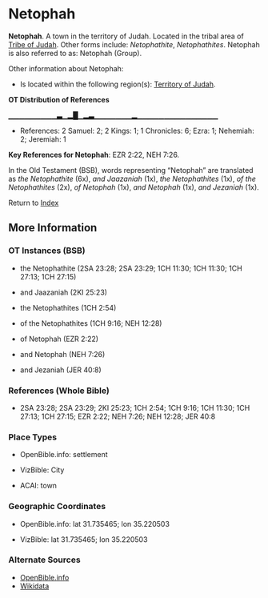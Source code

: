 # Netophah
**Netophah**. 
A town in the territory of Judah. 
Located in the tribal area of [Tribe of Judah](../../../groups/md/acai/Judah.md). 
Other forms include: 
*Netophathite*, *Netophathites*. 
Netophah is also referred to as: 
Netophah (Group). 




Other information about Netophah:


* Is located within the following region(s): 
[Territory of Judah](TerritoryOfJudah.md). 


**OT Distribution of References**

▁▁▁▁▁▁▁▁▁▃▁▂█▁▂▃▁▁▁▁▁▁▁▂▁▁▁▁▁▁▁▁▁▁▁▁▁▁▁
* References: 2 Samuel: 2; 2 Kings: 1; 1 Chronicles: 6; Ezra: 1; Nehemiah: 2; Jeremiah: 1



**Key References for Netophah**: 
EZR 2:22, NEH 7:26. 


In the Old Testament (BSB), words representing “Netophah” are translated as 
*the Netophathite* (6x), *and Jaazaniah* (1x), *the Netophathites* (1x), *of the Netophathites* (2x), *of Netophah* (1x), *and Netophah* (1x), *and Jezaniah* (1x). 




Return to [Index](00-Index.md)

## More Information

### OT Instances (BSB)

* the Netophathite (2SA 23:28; 2SA 23:29; 1CH 11:30; 1CH 11:30; 1CH 27:13; 1CH 27:15)

* and Jaazaniah (2KI 25:23)

* the Netophathites (1CH 2:54)

* of the Netophathites (1CH 9:16; NEH 12:28)

* of Netophah (EZR 2:22)

* and Netophah (NEH 7:26)

* and Jezaniah (JER 40:8)



### References (Whole Bible)

* 2SA 23:28; 2SA 23:29; 2KI 25:23; 1CH 2:54; 1CH 9:16; 1CH 11:30; 1CH 27:13; 1CH 27:15; EZR 2:22; NEH 7:26; NEH 12:28; JER 40:8


### Place Types

* OpenBible.info: settlement

* VizBible: City

* ACAI: town



### Geographic Coordinates

* OpenBible.info: lat 31.735465; lon 35.220503

* VizBible: lat 31.735465; lon 35.220503



### Alternate Sources

* [OpenBible.info](https://www.openbible.info/geo/ancient/a9ad5ae)
* [Wikidata](http://www.wikidata.org/entity/Q6999828)



